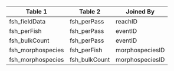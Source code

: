 |Table 1|Table 2|Joined By|
|-----------------|-----------------------------|---------------|
|fsh_fieldData|fsh_perPass|reachID|
|fsh_perFish|fsh_perPass|eventID|
|fsh_bulkCount|fsh_perPass|eventID|
|fsh_morphospecies|fsh_perFish|morphospeciesID|
|fsh_morphospecies|fsh_bulkCount|morphospeciesID|
